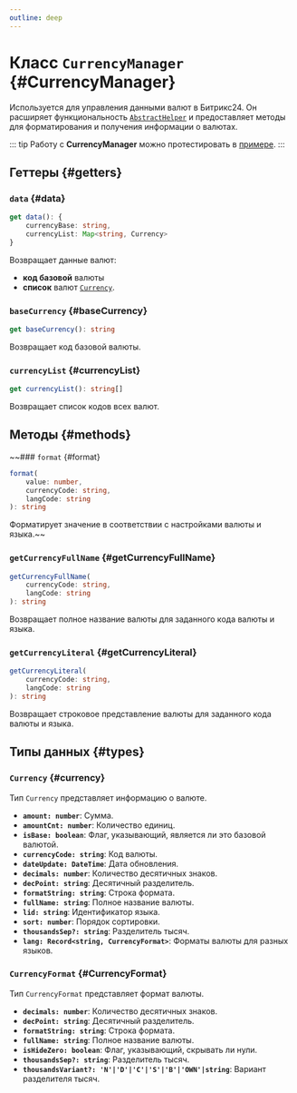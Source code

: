 ```yaml
---
outline: deep
---
```

# Класс `CurrencyManager` {#CurrencyManager}

Используется для управления данными валют в Битрикс24. Он расширяет функциональность [`AbstractHelper`](helper-abstract-helper) и предоставляет методы 
для форматирования и получения информации о валютах.

::: tip
Работу с **CurrencyManager** можно протестировать в [примере](https://github.com/bitrix24/b24sdk-examples/blob/main/js/03-nuxt-frame/pages/index.client.vue).
:::

## Геттеры {#getters}

### `data` {#data}
```ts
get data(): {
	currencyBase: string,
	currencyList: Map<string, Currency>
}
```

Возвращает данные валют:
- **код базовой** валюты
- **список** валют [`Currency`](#currency).

### `baseCurrency` {#baseCurrency}
```ts
get baseCurrency(): string
```

Возвращает код базовой валюты.

### `currencyList` {#currencyList}
```ts
get currencyList(): string[]
```

Возвращает список кодов всех валют.

## Методы {#methods}

~~### `format` {#format}
```ts
format(
	value: number,
	currencyCode: string,
	langCode: string
): string
```

Форматирует значение в соответствии с настройками валюты и языка.~~

### `getCurrencyFullName` {#getCurrencyFullName}
```ts
getCurrencyFullName(
	currencyCode: string,
	langCode: string
): string
```

Возвращает полное название валюты для заданного кода валюты и языка.

### `getCurrencyLiteral` {#getCurrencyLiteral}
```ts
getCurrencyLiteral(
	currencyCode: string,
	langCode: string
): string
```

Возвращает строковое представление валюты для заданного кода валюты и языка.

## Типы данных {#types}

### `Currency` {#currency}

Тип `Currency` представляет информацию о валюте.

- **`amount: number`**: Сумма.
- **`amountCnt: number`**: Количество единиц.
- **`isBase: boolean`**: Флаг, указывающий, является ли это базовой валютой.
- **`currencyCode: string`**: Код валюты.
- **`dateUpdate: DateTime`**: Дата обновления.
- **`decimals: number`**: Количество десятичных знаков.
- **`decPoint: string`**: Десятичный разделитель.
- **`formatString: string`**: Строка формата.
- **`fullName: string`**: Полное название валюты.
- **`lid: string`**: Идентификатор языка.
- **`sort: number`**: Порядок сортировки.
- **`thousandsSep?: string`**: Разделитель тысяч.
- **`lang: Record<string, CurrencyFormat>`**: Форматы валюты для разных языков.


### `CurrencyFormat` {#CurrencyFormat}

Тип `CurrencyFormat` представляет формат валюты.

- **`decimals: number`**: Количество десятичных знаков.
- **`decPoint: string`**: Десятичный разделитель.
- **`formatString: string`**: Строка формата.
- **`fullName: string`**: Полное название валюты.
- **`isHideZero: boolean`**: Флаг, указывающий, скрывать ли нули.
- **`thousandsSep?: string`**: Разделитель тысяч.
- **`thousandsVariant?: 'N'|'D'|'C'|'S'|'B'|'OWN'|string`**: Вариант разделителя тысяч.
